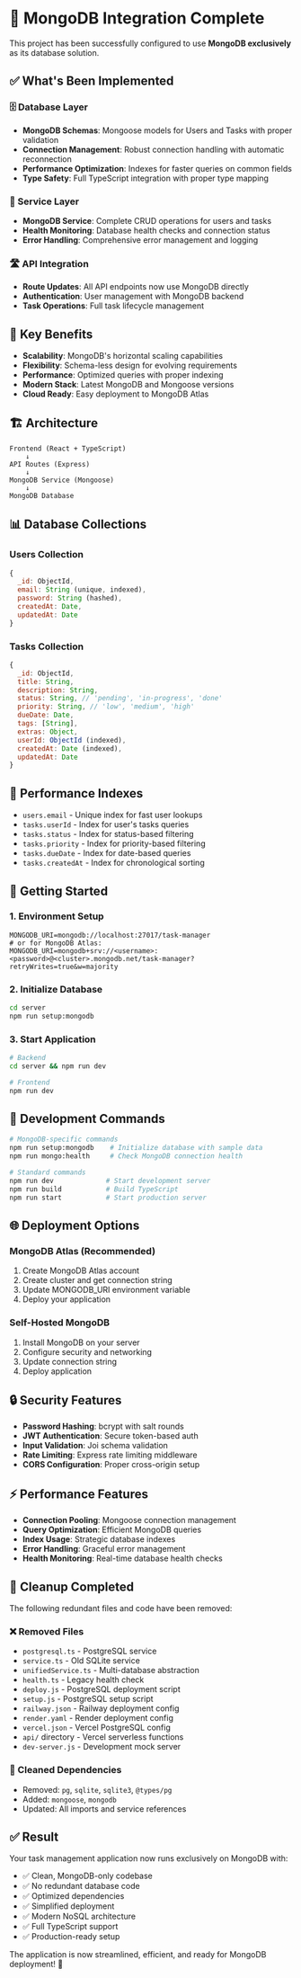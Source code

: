 # 🍃 MongoDB Integration Complete

This project has been successfully configured to use **MongoDB exclusively** as its database solution.

## ✅ What's Been Implemented

### 🗄️ Database Layer
- **MongoDB Schemas**: Mongoose models for Users and Tasks with proper validation
- **Connection Management**: Robust connection handling with automatic reconnection
- **Performance Optimization**: Indexes for faster queries on common fields
- **Type Safety**: Full TypeScript integration with proper type mapping

### 🔧 Service Layer  
- **MongoDB Service**: Complete CRUD operations for users and tasks
- **Health Monitoring**: Database health checks and connection status
- **Error Handling**: Comprehensive error management and logging

### 🛣️ API Integration
- **Route Updates**: All API endpoints now use MongoDB directly
- **Authentication**: User management with MongoDB backend
- **Task Operations**: Full task lifecycle management

## 🚀 Key Benefits

- **Scalability**: MongoDB's horizontal scaling capabilities
- **Flexibility**: Schema-less design for evolving requirements  
- **Performance**: Optimized queries with proper indexing
- **Modern Stack**: Latest MongoDB and Mongoose versions
- **Cloud Ready**: Easy deployment to MongoDB Atlas

## 🏗️ Architecture

```
Frontend (React + TypeScript)
    ↓
API Routes (Express)
    ↓
MongoDB Service (Mongoose)
    ↓
MongoDB Database
```

## 📊 Database Collections

### Users Collection
```javascript
{
  _id: ObjectId,
  email: String (unique, indexed),
  password: String (hashed),
  createdAt: Date,
  updatedAt: Date
}
```

### Tasks Collection
```javascript
{
  _id: ObjectId,
  title: String,
  description: String,
  status: String, // 'pending', 'in-progress', 'done'
  priority: String, // 'low', 'medium', 'high' 
  dueDate: Date,
  tags: [String],
  extras: Object,
  userId: ObjectId (indexed),
  createdAt: Date (indexed),
  updatedAt: Date
}
```

## 🔗 Performance Indexes

- `users.email` - Unique index for fast user lookups
- `tasks.userId` - Index for user's tasks queries
- `tasks.status` - Index for status-based filtering
- `tasks.priority` - Index for priority-based filtering  
- `tasks.dueDate` - Index for date-based queries
- `tasks.createdAt` - Index for chronological sorting

## 🚀 Getting Started

### 1. Environment Setup
```env
MONGODB_URI=mongodb://localhost:27017/task-manager
# or for MongoDB Atlas:
MONGODB_URI=mongodb+srv://<username>:<password>@<cluster>.mongodb.net/task-manager?retryWrites=true&w=majority
```

### 2. Initialize Database
```bash
cd server
npm run setup:mongodb
```

### 3. Start Application
```bash
# Backend
cd server && npm run dev

# Frontend  
npm run dev
```

## 🔧 Development Commands

```bash
# MongoDB-specific commands
npm run setup:mongodb    # Initialize database with sample data
npm run mongo:health     # Check MongoDB connection health

# Standard commands
npm run dev             # Start development server
npm run build           # Build TypeScript
npm run start           # Start production server
```

## 🌐 Deployment Options

### MongoDB Atlas (Recommended)
1. Create MongoDB Atlas account
2. Create cluster and get connection string
3. Update MONGODB_URI environment variable
4. Deploy your application

### Self-Hosted MongoDB
1. Install MongoDB on your server
2. Configure security and networking
3. Update connection string
4. Deploy application

## 🔒 Security Features

- **Password Hashing**: bcrypt with salt rounds
- **JWT Authentication**: Secure token-based auth
- **Input Validation**: Joi schema validation
- **Rate Limiting**: Express rate limiting middleware
- **CORS Configuration**: Proper cross-origin setup

## ⚡ Performance Features

- **Connection Pooling**: Mongoose connection management
- **Query Optimization**: Efficient MongoDB queries
- **Index Usage**: Strategic database indexes
- **Error Handling**: Graceful error management
- **Health Monitoring**: Real-time database health checks

## 🧹 Cleanup Completed

The following redundant files and code have been removed:

### ❌ Removed Files
- `postgresql.ts` - PostgreSQL service
- `service.ts` - Old SQLite service
- `unifiedService.ts` - Multi-database abstraction
- `health.ts` - Legacy health check
- `deploy.js` - PostgreSQL deployment script
- `setup.js` - PostgreSQL setup script
- `railway.json` - Railway deployment config
- `render.yaml` - Render deployment config
- `vercel.json` - Vercel PostgreSQL config
- `api/` directory - Vercel serverless functions
- `dev-server.js` - Development mock server

### 🧽 Cleaned Dependencies
- Removed: `pg`, `sqlite`, `sqlite3`, `@types/pg`
- Added: `mongoose`, `mongodb`
- Updated: All imports and service references

## ✅ Result

Your task management application now runs exclusively on MongoDB with:
- ✅ Clean, MongoDB-only codebase
- ✅ No redundant database code
- ✅ Optimized dependencies  
- ✅ Simplified deployment
- ✅ Modern NoSQL architecture
- ✅ Full TypeScript support
- ✅ Production-ready setup

The application is now streamlined, efficient, and ready for MongoDB deployment! 🎉
